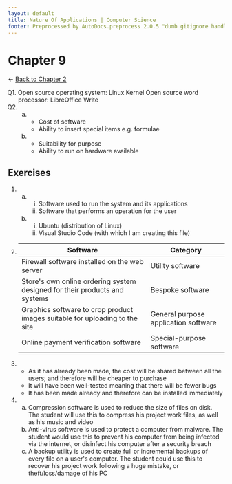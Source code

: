 ```yaml
---
layout: default
title: Nature Of Applications | Computer Science
footer: Preprocessed by AutoDocs.preprocess 2.0.5 "dumb gitignore handling is gone?" ⓒ Starwort, 2020
---
```


<style>
    :not(ul) + ol {
        counter-reset: list-ctr;
        list-style-type: none;
        list-style-position: outside;
    }
    :not(ul) + ol > li {
        counter-increment: list-ctr;
    }
    :not(ul) + ol > li::before {
        content:"Q" counter(list-ctr) ". ";
        margin-left: -25px;
    }
    ol ul {
        list-style-type: lower-alpha;
    }
    ol ul ul {
        list-style-type: lower-roman;
    }
    ul ol, ol ol {
        list-style-type: circle;
    }
    ul {
        list-style-type: decimal;
    }
    ul ul {
        list-style-type: lower-alpha;
    }
    ul ul ul {
        list-style-type: lower-roman;
    }
</style>

# Chapter 9

← [Back to Chapter 2](./index.html)

1. Open source operating system: Linux Kernel
   Open source word processor: LibreOffice Write
2. &#x200b;
   - &#x200b;
     1. Cost of software
     2. Ability to insert special items e.g. formulae
   - &#x200b;
     1. Suitability for purpose
     2. Ability to run on hardware available

## Exercises

- &#x200b;
  - &#x200b;
    - Software used to run the system and its applications
    - Software that performs an operation for the user
  - &#x200b;
    - Ubuntu (distribution of Linux)
    - Visual Studio Code (with which I am creating this file)
- | Software                                                                    | Category                             |
  | --------------------------------------------------------------------------- | ------------------------------------ |
  | Firewall software installed on the web server                               | Utility software                     |
  | Store's own online ordering system designed for their products and systems  | Bespoke software                     |
  | Graphics software to crop product images suitable for uploading to the site | General purpose application software |
  | Online payment verification software                                        | Special-purpose software             |
- &#x200b;
  1. As it has already been made, the cost will be shared between all the users; and therefore will be cheaper to purchase
  2. It will have been well-tested meaning that there will be fewer bugs
  3. It has been made already and therefore can be installed immediately
- &#x200b;
  - Compression software is used to reduce the size of files on disk. The student will use this to compress his project work files, as well as his music and video
  - Anti-virus software is used to protect a computer from malware. The student would use this to prevent his computer from being infected via the internet, or disinfect his computer after a security breach
  - A backup utility is used to create full or incremental backups of every file on a user's computer. The student could use this to recover his project work following a huge mistake, or theft/loss/damage of his PC
